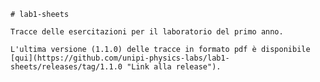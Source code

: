 
    # lab1-sheets

    Tracce delle esercitazioni per il laboratorio del primo anno.

    L'ultima versione (1.1.0) delle tracce in formato pdf è disponibile
    [qui](https://github.com/unipi-physics-labs/lab1-sheets/releases/tag/1.1.0 "Link alla release").

    